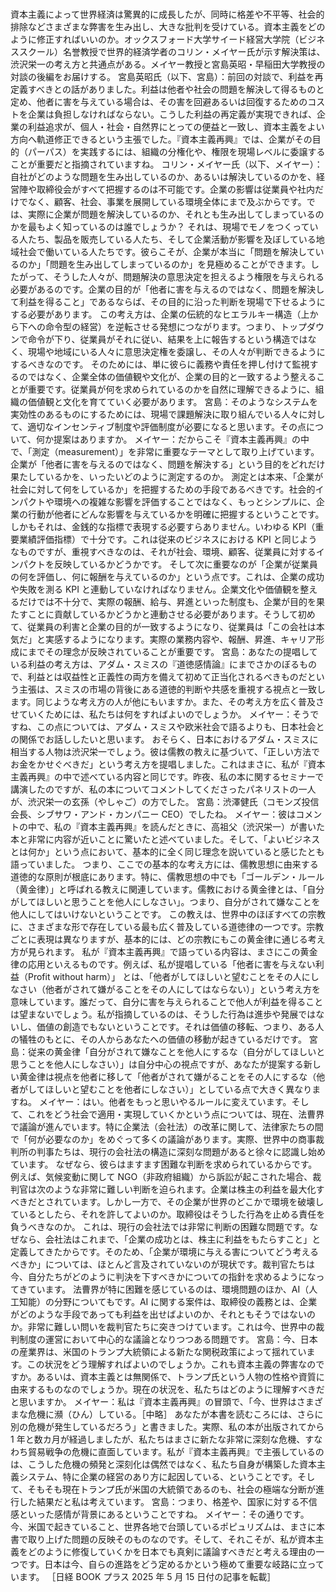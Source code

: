 ###

資本主義によって世界経済は驚異的に成長したが、同時に格差や不平等、社会的排除などさまざまな弊害を生み出し、大きな批判を受けている。資本主義をどのように修正すればいいのか。オックスフォード大学サイード経営大学院（ビジネススクール）名誉教授で世界的経済学者のコリン・メイヤー氏が示す解決策は、渋沢栄一の考え方と共通点がある。メイヤー教授と宮島英昭・早稲田大学教授の対談の後編をお届けする。
宮島英昭氏（以下、宮島）：前回の対談で、利益を再定義すべきとの話がありました。利益は他者や社会の問題を解決して得るものと定め、他者に害を与えている場合は、その害を回避あるいは回復するためのコストを企業は負担しなければならない。こうした利益の再定義が実現できれば、企業の利益追求が、個人・社会・自然界にとっての便益と一致し、資本主義をよい方向へ軌道修正できるという主張でした。『資本主義再興』では、企業がその目的（パーパス）を実践するには、組織の分権化や、権限を現場レベルに委譲することが重要だと指摘されていますね。
コリン・メイヤー氏（以下、メイヤー）：自社がどのような問題を生み出しているのか、あるいは解決しているのかを、経営陣や取締役会がすべて把握するのは不可能です。企業の影響は従業員や社内だけでなく、顧客、社会、事業を展開している環境全体にまで及ぶからです。では、実際に企業が問題を解決しているのか、それとも生み出してしまっているのかを最もよく知っているのは誰でしょうか？
それは、現場でモノをつくっている人たち、製品を販売している人たち、そして企業活動が影響を及ぼしている地域社会で働いている人たちです。彼らこそが、企業が本当に「問題を解決しているのか」「問題を生み出してしまっているのか」を見極めることができます。したがって、そうした人々が、問題解決の意思決定を担えるよう権限を与えられる必要があるのです。企業の目的が「他者に害を与えるのではなく、問題を解決して利益を得ること」であるならば、その目的に沿った判断を現場で下せるようにする必要があります。
この考え方は、企業の伝統的なヒエラルキー構造（上から下への命令型の経営）を逆転させる発想につながります。つまり、トップダウンで命令が下り、従業員がそれに従い、結果を上に報告するという構造ではなく、現場や地域にいる人々に意思決定権を委譲し、その人々が判断できるようにするべきなのです。
そのためには、単に彼らに義務や責任を押し付けて監視するのではなく、企業全体の価値観や文化が、企業の目的と一致するよう整えることが重要です。従業員が何を求められているのかを自然に理解できるように、組織の価値観と文化を育てていく必要があります。
宮島：そのようなシステムを実効性のあるものにするためには、現場で課題解決に取り組んでいる人々に対して、適切なインセンティブ制度や評価制度が必要になると思います。その点について、何か提案はありますか。
メイヤー：だからこそ『資本主義再興』の中で、「測定（measurement）」を非常に重要なテーマとして取り上げています。企業が「他者に害を与えるのではなく、問題を解決する」という目的をどれだけ果たしているかを、いったいどのように測定するのか。
測定とは本来、「企業が社会に対して何をしているか」を把握するための手段であるべきです。社会的インパクトや環境への複雑な影響を評価することではなく、もっとシンプルに、企業の行動が他者にどんな影響を与えているかを明確に把握するということです。しかもそれは、金銭的な指標で表現する必要すらありません。いわゆる KPI（重要業績評価指標）で十分です。これは従来のビジネスにおける KPI と同じようなものですが、重視すべきなのは、それが社会、環境、顧客、従業員に対するインパクトを反映しているかどうかです。
そして次に重要なのが「企業が従業員の何を評価し、何に報酬を与えているのか」という点です。これは、企業の成功や失敗を測る KPI と連動していなければなりません。企業文化や価値観を整えるだけでは不十分で、実際の報酬、給与、昇進といった制度も、企業が目的を果たすことに貢献しているかどうかと連動させる必要があります。そうして初めて、従業員の利害と企業の目的が一致するようになり、従業員は「この会社は本気だ」と実感するようになります。実際の業務内容や、報酬、昇進、キャリア形成にまでその理念が反映されていることが重要です。
宮島：あなたの提唱している利益の考え方は、アダム・スミスの『道徳感情論』にまでさかのぼるもので、利益とは収益性と正義性の両方を備えて初めて正当化されるべきものだという主張は、スミスの市場の背後にある道徳的判断や共感を重視する視点と一致します。同じような考え方の人が他にもいますか。また、その考え方を広く普及させていくためには、私たちは何をすればよいのでしょうか。
メイヤー：そうですね、この点については、アダム・スミスや欧米社会で語るよりも、日本社会との関係でお話ししたいと思います。
おそらく、日本におけるアダム・スミスに相当する人物は渋沢栄一でしょう。彼は儒教の教えに基づいて、「正しい方法でお金をかせぐべきだ」という考え方を提唱しました。これはまさに、私が『資本主義再興』の中で述べている内容と同じです。昨夜、私の本に関するセミナーで講演したのですが、私の本についてコメントしてくださったパネリストの一人が、渋沢栄一の玄孫（やしゃご）の方でした。
宮島：渋澤健氏（コモンズ投信会長、シブサワ・アンド・カンパニー CEO）でしたね。
メイヤー：彼はコメントの中で、私の『資本主義再興』を読んだときに、高祖父（渋沢栄一）が書いた本と非常に内容が近いことに驚いたと述べていました。そして、「よいビジネスとは何か」という点において、基本的に全く同じ理念を説いていると感じたとも語っていました。
つまり、ここでの基本的な考え方には、儒教思想に由来する道徳的な原則が根底にあります。特に、儒教思想の中でも「ゴールデン・ルール（黄金律）」と呼ばれる教えに関連しています。儒教における黄金律とは、「自分がしてほしいと思うことを他人にしなさい」。つまり、自分がされて嫌なことを他人にしてはいけないということです。
この教えは、世界中のほぼすべての宗教に、さまざまな形で存在している最も広く普及している道徳律の一つです。宗教ごとに表現は異なりますが、基本的には、どの宗教にもこの黄金律に通じる考え方が見られます。
私が『資本主義再興』で語っている内容は、まさにこの黄金律の応用といえるものです。例えば、私が提唱している「他者に害を与えない利益（Profit without harm）」 とは、「他者がしてほしいと望むことをその人にしなさい（他者がされて嫌がることをその人にしてはならない）」という考え方を意味しています。誰だって、自分に害を与えられることで他人が利益を得ることは望まないでしょう。私が指摘しているのは、そうした行為は進歩や発展ではないし、価値の創造でもないということです。それは価値の移転、つまり、ある人の犠牲のもとに、その人からあなたへの価値の移動が起きているだけです。
宮島：従来の黄金律「自分がされて嫌なことを他人にするな（自分がしてほしいと思うことを他人にしなさい）」は自分中心の視点ですが、あなたが提案する新しい黄金律は視点を他者に移して「他者がされて嫌がることをその人にするな（他者がしてほしいと望むことを他者にしなさい）」としている点で大きく異なりますね。
メイヤー：はい。他者をもっと思いやるルールに変えています。そして、これをどう社会で適用・実現していくかという点については、現在、法曹界で議論が進んでいます。特に企業法（会社法）の改革に関して、法律家たちの間で「何が必要なのか」をめぐって多くの議論があります。実際、世界中の商事裁判所の判事たちは、現行の会社法の構造に深刻な問題があると徐々に認識し始めています。
なぜなら、彼らはますます困難な判断を求められているからです。例えば、気候変動に関して NGO（非政府組織）から訴訟が起こされた場合、裁判官は次のような非常に難しい判断を迫られます。企業は株主の利益を最大化すべきだとされています。しかし一方で、その企業が世界のどこかで環境を破壊しているとしたら、それを許してよいのか。取締役はそうした行為を止める責任を負うべきなのか。
これは、現行の会社法では非常に判断の困難な問題です。なぜなら、会社法はこれまで、「企業の成功とは、株主に利益をもたらすこと」と定義してきたからです。そのため、「企業が環境に与える害についてどう考えるべきか」については、ほとんど言及されていないのが現状です。裁判官たちは今、自分たちがどのように判決を下すべきかについての指針を求めるようになってきています。
法曹界が特に困難を感じているのは、環境問題のほか、AI（人工知能）の分野についてもです。AI に関する案件は、取締役の義務とは、企業がどのような手段であっても利益を出せばよいのか、それともそうではないのか。非常に難しい問いを裁判官たちに突きつけています。これは今、世界中の裁判制度の運営において中心的な議論となりつつある問題です。
宮島：今、日本の産業界は、米国のトランプ大統領による新たな関税政策によって揺れています。この状況をどう理解すればよいのでしょうか。これも資本主義の弊害なのですか。あるいは、資本主義とは無関係で、トランプ氏という人物の性格や資質に由来するものなのでしょうか。現在の状況を、私たちはどのように理解すべきだと思いますか。
メイヤー：私は『資本主義再興』の冒頭で、「今、世界はさまざまな危機に瀕（ひん）している。［中略］ あなたが本書を読むころには、さらに別の危機が発生しているだろう」と書きました。実際、私の本が出版されてから 1 年と数カ月が経過しましたが、私たちはまさに新たな非常に深刻な危機、すなわち貿易戦争の危機に直面しています。私が『資本主義再興』で主張しているのは、こうした危機の頻発と深刻化は偶然ではなく、私たち自身が構築した資本主義システム、特に企業の経営のあり方に起因している、ということです。そして、そもそも現在トランプ氏が米国の大統領であるのも、社会の極端な分断が進行した結果だと私は考えています。
宮島：つまり、格差や、国家に対する不信感といった感情が背景にあるということですね。
メイヤー：その通りです。今、米国で起きていること、世界各地で台頭しているポピュリズムは、まさに本書で取り上げた問題の反映そのものなのです。そして、それこそが、私が資本主義をどのように修復していくかを日本でも真剣に議論すべきだと考える理由の一つです。日本は今、自らの進路をどう定めるかという極めて重要な岐路に立っています。
［日経 BOOK プラス 2025 年 5 月 15 日付の記事を転載］
